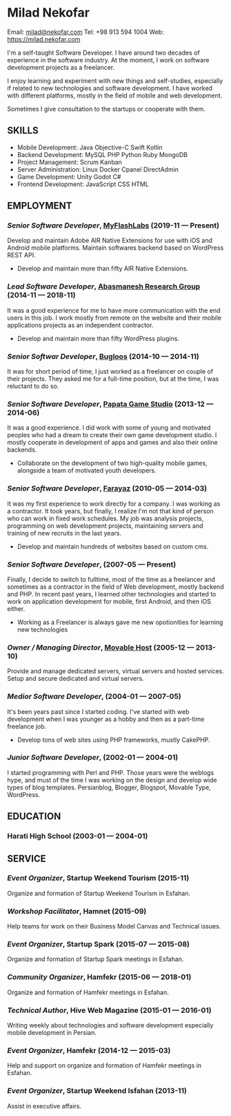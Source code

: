 Milad Nekofar
============
Email: milad@nekofar.com
Tel: +98 913 594 1004
Web: https://milad.nekofar.com

I'm a self-taught Software Developer. I have around two decades of experience in the software industry. At the moment, I work on software development projects as a freelancer.

I enjoy learning and experiment with new things and self-studies, especially if related to new technologies and software development. I have worked with different platforms, mostly in the field of mobile and web development.

Sometimes I give consultation to the startups or cooperate with them.

## SKILLS

  - Mobile Development: Java Objective-C Swift Kotlin 
  - Backend Development: MySQL PHP Python Ruby MongoDB 
  - Project Management: Scrum Kanban 
  - Server Administration: Linux Docker Cpanel DirectAdmin 
  - Game Development: Unity Godot C# 
  - Frontend Development: JavaScript CSS HTML 

## EMPLOYMENT

### *Senior Software Developer*, [MyFlashLabs](https://myflashlabs.com) (2019-11 — Present)

Develop and maintain Adobe AIR Native Extensions for use with iOS and Android mobile platforms. Maintain softwares backend based on WordPress REST API.
  - Develop and maintain more than fifty AIR Native Extensions.

### *Lead Software Developer*, [Abasmanesh Research Group](https://abasmanesh.com:) (2014-11 — 2018-11)

It was a good experience for me to have more communication with the end users in this job. I work mostly from remote on the website and their mobile applications projects as an independent contractor.
  - Develop and maintain more than fifty WordPress plugins.

### *Senior Softwar Developer*, [Bugloos](http://www.bugloos.nl) (2014-10 — 2014-11)

It was for short period of time, I just worked as a freelancer on couple of their projects. They asked me for a full-time position, but at the time, I was reluctant to do so.

### *Senior Software Developer*, [Papata Game Studio](http://papatalab.ir) (2013-12 — 2014-06)

It was a good experience. I did work with some of young and motivated peoples who had a dream to create their own game development studio. I mostly cooperate in development of apps and games and also their online backends.
  - Collaborate on the development of two high-quality mobile games, alongside a team of motivated youth developers.

### *Senior Software Developer*, [Farayaz](https://farayaz.com) (2010-05 — 2014-03)

It was my first experience to work directly for a company. I was working as a contractor. 
It took years, but finally, I realize I'm not that kind of person who can work in fixed work schedules. 
My job was analysis projects, programming on web development projects, maintaining servers and training of new recruits in the last years.
  - Develop and maintain hundreds of websites based on custom cms.

### *Senior Software Developer*, [](https://milad.nekofar.com) (2007-05 — Present)

Finally, I decide to switch to fulltime, most of the time as a freelancer and sometimes as a contractor in the field of Web development, mostly backend and PHP. 
In recent past years, I learned other technologies and started to work on application development for mobile, first Android, and then iOS either.
  - Working as a Freelancer is always gave me new opotionities for learning new technologies

### *Owner / Managing Director*, [Movable Host](https://movablehost.net) (2005-12 — 2013-10)

Provide and manage dedicated servers, virtual servers and hosted services. Setup and secure dedicated and virtual servers.

### *Medior Software Developer*, [](https://milad.nekofar.com) (2004-01 — 2007-05)

It's been years past since I started coding. I've started with web development when I was younger as a hobby and then as a part-time freelance job.
  - Develop tons of web sites using PHP frameworks, mustly CakePHP.

### *Junior Software Developer*, [](https://milad.nekofar.com) (2002-01 — 2004-01)

I started programming with Perl and PHP. Those years were the weblogs hype, and must of the time I was working on the design and develop wide types of blog templates. Persianblog, Blogger, Blogspot, Movable Type, WordPress.




## EDUCATION

### Harati High School (2003-01 — 2004-01)








## SERVICE

### *Event Organizer*, Startup Weekend Tourism (2015-11)

Organize and formation of Startup Weekend Tourism in Esfahan.

### *Workshop Facilitator*, Hamnet (2015-09)

Help teams for work on their Business Model Canvas and Technical issues.

### *Event Organizer*, Startup Spark (2015-07 — 2015-08)

Organize and formation of Startup Spark meetings in Esfahan.

### *Community Organizer*, Hamfekr (2015-06 — 2018-01)

Organize and formation of Hamfekr meetings in Esfahan.

### *Technical Author*, Hive Web Magazine (2015-01 — 2016-01)

Writing weekly about technologies and software development especially mobile development in Persian.


### *Event Organizer*, Hamfekr (2014-12 — 2015-03)

Help and support on organize and formation of Hamfekr meetings in Esfahan.

### *Event Organizer*, Startup Weekend Isfahan (2013-11)

Assist in executive affairs.






